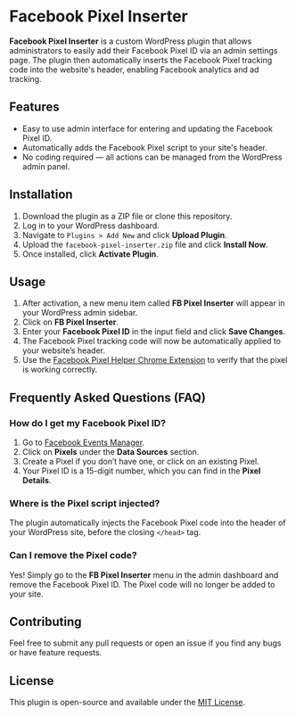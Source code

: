 # Facebook Pixel Inserter

**Facebook Pixel Inserter** is a custom WordPress plugin that allows administrators to easily add their Facebook Pixel ID via an admin settings page. The plugin then automatically inserts the Facebook Pixel tracking code into the website's header, enabling Facebook analytics and ad tracking.

## Features

- Easy to use admin interface for entering and updating the Facebook Pixel ID.
- Automatically adds the Facebook Pixel script to your site's header.
- No coding required — all actions can be managed from the WordPress admin panel.
  
## Installation

1. Download the plugin as a ZIP file or clone this repository.
2. Log in to your WordPress dashboard.
3. Navigate to `Plugins > Add New` and click **Upload Plugin**.
4. Upload the `facebook-pixel-inserter.zip` file and click **Install Now**.
5. Once installed, click **Activate Plugin**.

## Usage

1. After activation, a new menu item called **FB Pixel Inserter** will appear in your WordPress admin sidebar.
2. Click on **FB Pixel Inserter**.
3. Enter your **Facebook Pixel ID** in the input field and click **Save Changes**.
4. The Facebook Pixel tracking code will now be automatically applied to your website’s header.
5. Use the [Facebook Pixel Helper Chrome Extension](https://chrome.google.com/webstore/detail/facebook-pixel-helper/fdgfkebogiimcoedlicjlajpkdmockpc) to verify that the pixel is working correctly.

## Frequently Asked Questions (FAQ)

### How do I get my Facebook Pixel ID?

1. Go to [Facebook Events Manager](https://www.facebook.com/events_manager2/list).
2. Click on **Pixels** under the **Data Sources** section.
3. Create a Pixel if you don’t have one, or click on an existing Pixel.
4. Your Pixel ID is a 15-digit number, which you can find in the **Pixel Details**.

### Where is the Pixel script injected?

The plugin automatically injects the Facebook Pixel code into the header of your WordPress site, before the closing `</head>` tag.

### Can I remove the Pixel code?

Yes! Simply go to the **FB Pixel Inserter** menu in the admin dashboard and remove the Facebook Pixel ID. The Pixel code will no longer be added to your site.

## Contributing

Feel free to submit any pull requests or open an issue if you find any bugs or have feature requests.

## License

This plugin is open-source and available under the [MIT License](https://opensource.org/licenses/MIT).
